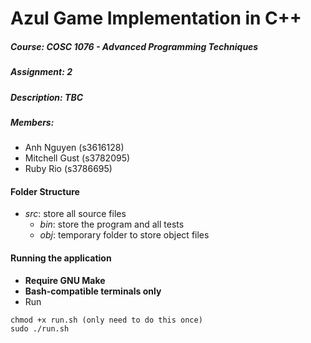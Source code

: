 # Azul Game Implementation in  C++

##### **Course**: COSC 1076 - Advanced Programming Techniques
##### **Assignment**: 2
##### **Description**: TBC
##### **Members**: 
- Anh Nguyen (s3616128)
- Mitchell Gust (s3782095)
- Ruby Rio (s3786695)
#### Folder Structure
- *src*: store all source files
    - *bin*: store the program and all tests
    - *obj*: temporary folder to store object files

#### Running the application
- **Require GNU Make**
- **Bash-compatible terminals only**
- Run
```
chmod +x run.sh (only need to do this once)
sudo ./run.sh
```
